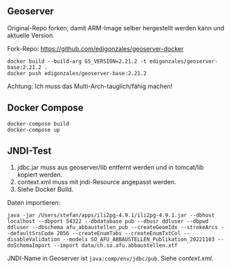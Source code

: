 ## Geoserver

Original-Repo forken, damit ARM-Image selber hergestellt werden kann und aktuelle Version.

Fork-Repo: https://github.com/edigonzales/geoserver-docker


```
docker build --build-arg GS_VERSION=2.21.2 -t edigonzales/geoserver-base:2.21.2 .
docker push edigonzales/geoserver-base:2.21.2
```

Achtung: Ich muss das Multi-Arch-tauglich/fähig machen! 

## Docker Compose

```
docker-compose build
docker-compose up
```


## JNDI-Test

1. jdbc.jar muss aus geoserver/lib entfernt werden und in tomcat/lib kopiert werden.
2. context.xml muss mit jndi-Resource angepasst werden. 
3. Siehe Docker Build.


Daten importieren:

```
java -jar /Users/stefan/apps/ili2pg-4.9.1/ili2pg-4.9.1.jar --dbhost localhost --dbport 54322 --dbdatabase pub --dbusr ddluser --dbpwd ddluser --dbschema afu_abbaustellen_pub --createGeomIdx --strokeArcs --defaultSrsCode 2056 --createEnumTabs --createEnumTxtCol --disableValidation --models SO_AFU_ABBAUSTELLEN_Publikation_20221103 --doSchemaImport --import data/ch.so.afu.abbaustellen.xtf
```

JNDI-Name in Geoserver ist `java:comp/env/jdbc/pub`. Siehe _context.xml_.


